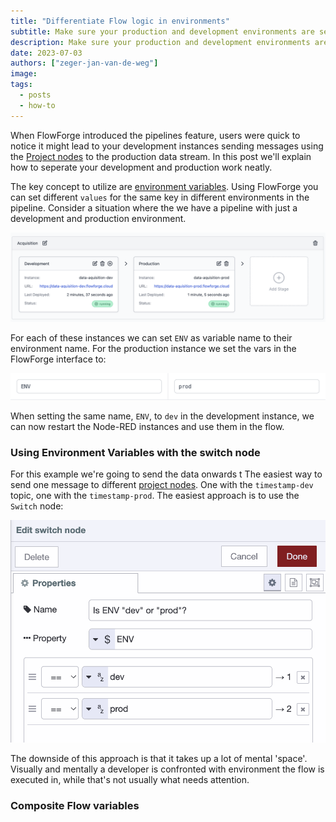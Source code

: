 ```yaml
---
title: "Differentiate Flow logic in environments"
subtitle: Make sure your production and development environments are seperated
description: Make sure your production and development environments are seperated
date: 2023-07-03
authors: ["zeger-jan-van-de-weg"]
image:
tags:
  - posts
  - how-to
---
```


When FlowForge introduced the pipelines feature, users were quick to notice it
might lead to your development instances sending messages using the
[Project nodes](https://flowforge.com/docs/user/projectnodes/#flowforge-project-nodes) to the production data stream. In this post we'll explain
how to seperate your development and production work neatly.

<!--more-->

The key concept to utilize are [environment variables](...). Using FlowForge you
can set different `values` for the same key in different environments in the
pipeline. Consider a situation where the we have a pipeline with just a development
and production environment.

!["FlowForge Pipeline with a dev and prod stage](./images/pipeline-dev-prod.png)

For each of these instances we can set `ENV` as variable name to their environment
name. For the production instance we set the vars in the FlowForge interface to:

!["Set the ENV variable to prod in FlowForge"](./images/env-var-prod.png)

When setting the same name, `ENV`, to `dev` in the development instance, we can now
restart the Node-RED instances and use them in the flow.

### Using Environment Variables with the switch node

For this example we're going to send the data onwards t
The easiest way to send one message to different [project nodes](https://flowforge.com/docs/user/projectnodes/#flowforge-project-nodes). One with the `timestamp-dev`
topic, one with the `timestamp-prod`. The easiest approach is to use the `Switch`
node:

![Configuring the switch node for env vars](./images/switch-config-env-var.png)

The downside of this approach is that it takes up a lot of mental 'space'. Visually
and mentally a developer is confronted with environment the flow is executed in,
while that's not usually what needs attention.

### Composite Flow variables

